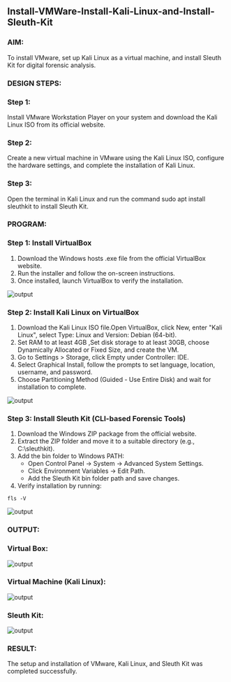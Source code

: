 ## Install-VMWare-Install-Kali-Linux-and-Install-Sleuth-Kit
### AIM:
To install VMware, set up Kali Linux as a virtual machine, and install Sleuth Kit for digital forensic analysis.

### DESIGN STEPS:
### Step 1:
Install VMware Workstation Player on your system and download the Kali Linux ISO from its official website.

### Step 2:
Create a new virtual machine in VMware using the Kali Linux ISO, configure the hardware settings, and complete the installation of Kali Linux.

### Step 3:
Open the terminal in Kali Linux and run the command sudo apt install sleuthkit to install Sleuth Kit.

### PROGRAM:
### Step 1: Install VirtualBox
 1. Download the Windows hosts .exe file from the official VirtualBox website.
 2. Run the installer and follow the on-screen instructions.
 3. Once installed, launch VirtualBox to verify the installation.

![output](https://github.com/user-attachments/assets/5fedb8ec-14b8-4f2f-8b09-1021c6f162b4)


### Step 2: Install Kali Linux on VirtualBox
 1. Download the Kali Linux ISO file.Open VirtualBox, click New, enter "Kali Linux", select Type: Linux and Version: Debian (64-bit).
 2. Set RAM to at least 4GB ,Set disk storage to at least 30GB, choose Dynamically Allocated or Fixed Size, and create the VM.
 3. Go to Settings > Storage, click Empty under Controller: IDE.
 4. Select Graphical Install, follow the prompts to set language, location, username, and password.
 5. Choose Partitioning Method (Guided - Use Entire Disk) and wait for installation to complete.

![output](https://github.com/user-attachments/assets/164e139b-179c-4e82-bacf-1593948a8f42)

### Step 3: Install Sleuth Kit (CLI-based Forensic Tools)
 1. Download the Windows ZIP package from the official website.
 2. Extract the ZIP folder and move it to a suitable directory (e.g., C:\sleuthkit).
 3. Add the bin folder to Windows PATH:
    * Open Control Panel → System → Advanced System Settings.
    * Click Environment Variables → Edit Path.
    * Add the Sleuth Kit bin folder path and save changes.
 4. Verify installation by running:
  ```
 fls -V
  ```
![output](https://github.com/user-attachments/assets/15712c10-c261-4a0c-beaf-865608486af3)


### OUTPUT:
### Virtual Box:
![output](https://github.com/user-attachments/assets/e1d08ebf-f831-4a0d-b171-14043d7db425)

### Virtual Machine (Kali Linux):
![output](https://github.com/user-attachments/assets/ca05f94e-d58f-4d4a-ac4f-1ac6ad251d70)

### Sleuth Kit:
![output](https://github.com/user-attachments/assets/dda80bec-4e2f-430a-8032-2de7e76cba4a)

### RESULT:
The setup and installation of VMware, Kali Linux, and Sleuth Kit was completed successfully.
